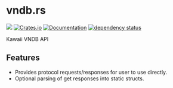 vndb.rs
==============

![](https://github.com/DoumanAsh/vndb.rs/workflows/Rust/badge.svg)
[![Crates.io](https://img.shields.io/crates/v/vndb.svg)](https://crates.io/crates/vndb)
[![Documentation](https://docs.rs/vndb/badge.svg)](https://docs.rs/crate/vndb/)
[![dependency status](https://deps.rs/repo/github/DoumanAsh/vndb.rs/status.svg)](https://deps.rs/repo/github/DoumanAsh/vndb.rs)

Kawaii VNDB API

## Features
* Provides protocol requests/responses for user to use directly.
* Optional parsing of get responses into static structs.
